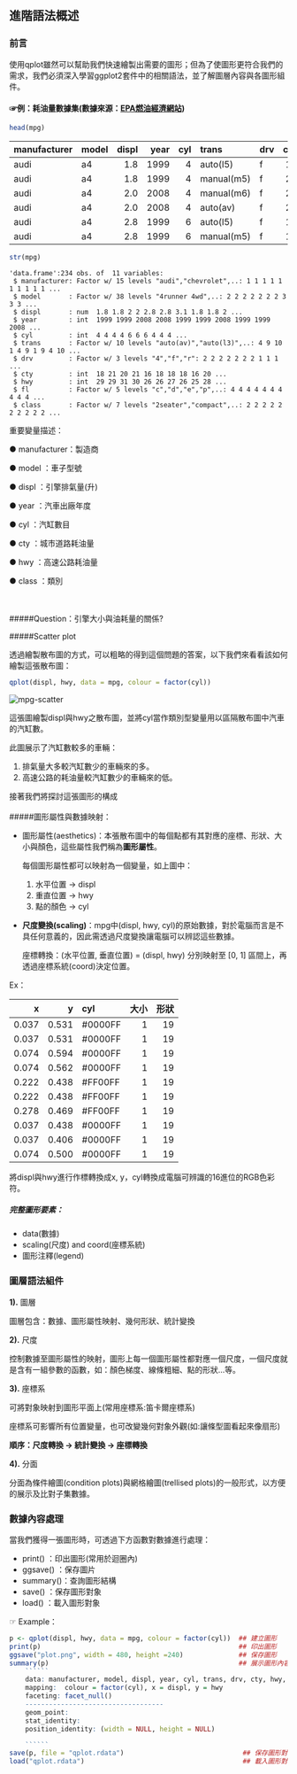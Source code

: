 ## 進階語法概述

### 前言

使用qplot雖然可以幫助我們快速繪製出需要的圖形；但為了使圖形更符合我們的需求，我們必須深入學習ggplot2套件中的相關語法，並了解圖層內容與各圖形組件。

#### ☞例：耗油量數據集(數據來源：[EPA燃油經濟網站](http://fueleconomy.gov))

``````r
head(mpg)
``````

|manufacturer |model | displ| year| cyl|trans      |drv | cty| hwy|fl |class   |
|:------------|:-----|-----:|----:|---:|:----------|:---|---:|---:|:--|:-------|
|audi         |a4    |   1.8| 1999|   4|auto(l5)   |f   |  18|  29|p  |compact |
|audi         |a4    |   1.8| 1999|   4|manual(m5) |f   |  21|  29|p  |compact |
|audi         |a4    |   2.0| 2008|   4|manual(m6) |f   |  20|  31|p  |compact |
|audi         |a4    |   2.0| 2008|   4|auto(av)   |f   |  21|  30|p  |compact |
|audi         |a4    |   2.8| 1999|   6|auto(l5)   |f   |  16|  26|p  |compact |
|audi         |a4    |   2.8| 1999|   6|manual(m5) |f   |  18|  26|p  |compact |

``````r
str(mpg)
``````

``````
'data.frame':234 obs. of  11 variables:
 $ manufacturer: Factor w/ 15 levels "audi","chevrolet",..: 1 1 1 1 1 1 1 1 1 1 ...
 $ model       : Factor w/ 38 levels "4runner 4wd",..: 2 2 2 2 2 2 2 3 3 3 ...
 $ displ       : num  1.8 1.8 2 2 2.8 2.8 3.1 1.8 1.8 2 ...
 $ year        : int  1999 1999 2008 2008 1999 1999 2008 1999 1999 2008 ...
 $ cyl         : int  4 4 4 4 6 6 6 4 4 4 ...
 $ trans       : Factor w/ 10 levels "auto(av)","auto(l3)",..: 4 9 10 1 4 9 1 9 4 10 ...
 $ drv         : Factor w/ 3 levels "4","f","r": 2 2 2 2 2 2 2 1 1 1 ...
 $ cty         : int  18 21 20 21 16 18 18 18 16 20 ...
 $ hwy         : int  29 29 31 30 26 26 27 26 25 28 ...
 $ fl          : Factor w/ 5 levels "c","d","e","p",..: 4 4 4 4 4 4 4 4 4 4 ...
 $ class       : Factor w/ 7 levels "2seater","compact",..: 2 2 2 2 2 2 2 2 2 2 ...
``````

重要變量描述：

● manufacturer：製造商

● model       ：車子型號

● displ       ：引擎排氣量(升)

● year        ：汽車出廠年度

● cyl         ：汽缸數目

● cty         ：城市道路耗油量

● hwy         ：高速公路耗油量

● class       ：類別

<br></br>
#####Question：引擎大小與油耗量的關係?

#####Scatter plot

透過繪製散布圖的方式，可以粗略的得到這個問題的答案，以下我們來看看該如何繪製這張散布圖：

``````r
qplot(displ, hwy, data = mpg, colour = factor(cyl))
``````

![mpg-scatter](https://github.com/Carlhank/ggplot2-note/blob/master/ggplot_figure/mpg-scatter.png)

這張圖繪製displ與hwy之散布圖，並將cyl當作類別型變量用以區隔散布圖中汽車的汽缸數。

此圖展示了汽缸數較多的車輛：

1. 排氣量大多較汽缸數少的車輛來的多。
2. 高速公路的耗油量較汽缸數少的車輛來的低。

接著我們將探討這張圖形的構成
<br></br>
#####圖形屬性與數據映射：

+ 圖形屬性(aesthetics)：本張散布圖中的每個點都有其對應的座標、形狀、大小與顏色，這些屬性我們稱為**圖形屬性**。

  每個圖形屬性都可以映射為一個變量，如上圖中：

  1. 水平位置 → displ
  2. 重直位置 → hwy
  3. 點的顏色 → cyl

+ **尺度變換(scaling)**：mpg中(displ, hwy, cyl)的原始數據，對於電腦而言是不具任何意義的，因此需透過尺度變換讓電腦可以辨認這些數據。

  座標轉換：(水平位置, 垂直位置) = (displ, hwy) 分別映射至 [0, 1] 區間上，再透過座標系統(coord)決定位置。

Ex：

|     x|     y|     cyl| 大小| 形狀|
|-----:|-----:|:-------|--:|--:|
| 0.037| 0.531|#0000FF |  1| 19|
| 0.037| 0.531|#0000FF |  1| 19|
| 0.074| 0.594|#0000FF |  1| 19|
| 0.074| 0.562|#0000FF |  1| 19|
| 0.222| 0.438|#FF00FF |  1| 19|
| 0.222| 0.438|#FF00FF |  1| 19|
| 0.278| 0.469|#FF00FF |  1| 19|
| 0.037| 0.438|#0000FF |  1| 19|
| 0.037| 0.406|#0000FF |  1| 19|
| 0.074| 0.500|#0000FF |  1| 19|

將displ與hwy進行作標轉換成x, y，cyl轉換成電腦可辨識的16進位的RGB色彩符。

##### 完整圖形要素：
+ data(數據)
+ scaling(尺度) and coord(座標系統)
+ 圖形注釋(legend)

### 圖層語法組件
**1).** 圖層

圖層包含：數據、圖形屬性映射、幾何形狀、統計變換

**2).** 尺度

控制數據至圖形屬性的映射，圖形上每一個圖形屬性都對應一個尺度，一個尺度就是含有一組參數的函數，如：顏色梯度、線條粗細、點的形狀...等。

**3).** 座標系

可將對象映射到圖形平面上(常用座標系:笛卡爾座標系)

座標系可影響所有位置變量，也可改變幾何對象外觀(如:讓條型圖看起來像扇形)

**順序：尺度轉換 → 統計變換 → 座標轉換**

**4).** 分面

分面為條件繪圖(condition plots)與網格繪圖(trellised plots)的一般形式，以方便的展示及比對子集數據。

### 數據內容處理
當我們獲得一張圖形時，可透過下方函數對數據進行處理：
+ print()  ：印出圖形(常用於迴圈內)
+ ggsave() ：保存圖片
+ summary()：查詢圖形結構
+ save()   ：保存圖形對象
+ load()   ：載入圖形對象

☞ Example：
``````r
p <- qplot(displ, hwy, data = mpg, colour = factor(cyl))  ## 建立圖形
print(p)                                                  ## 印出圖形
ggsave("plot.png", width = 480, height =240)              ## 保存圖形
summary(p)                                                ## 展示圖形內容
    ``````
    data: manufacturer, model, displ, year, cyl, trans, drv, cty, hwy, fl, class [234x11]
    mapping:  colour = factor(cyl), x = displ, y = hwy
    faceting: facet_null()
    -----------------------------------
    geom_point:
    stat_identity:
    position_identity: (width = NULL, height = NULL)

    ``````
save(p, file = "qplot.rdata")                              ## 保存圖形對象
load("qplot.rdata")                                        ## 載入圖形對象
``````
